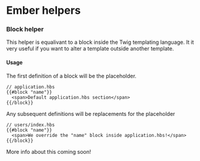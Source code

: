 # Ember helpers

### Block helper
This helper is equalivant to a block inside the Twig templating language. It it very useful if you want to alter a
template outside another template.

#### Usage

The first definition of a block will be the placeholder.
```
// application.hbs
{{#block "name"}}
  <span>Default application.hbs section</span>
{{/block}}
```

Any subsequent definitions will be replacements for the placeholder
```
// users/index.hbs
{{#block "name"}}
  <span>We override the "name" block inside application.hbs!</span>
{{/block}}
```

More info about this coming soon!
